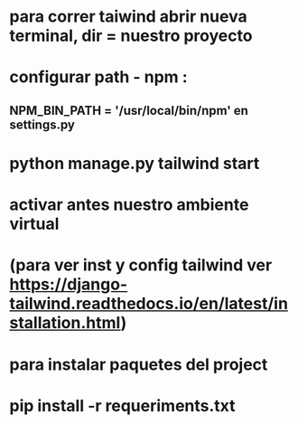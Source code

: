 # para correr taiwind abrir nueva terminal, dir = nuestro proyecto
# configurar path - npm :
##  NPM_BIN_PATH = '/usr/local/bin/npm' en settings.py
# python manage.py tailwind start
# activar antes nuestro ambiente virtual
# (para ver inst y config tailwind ver https://django-tailwind.readthedocs.io/en/latest/installation.html)

# para instalar paquetes del project
# pip install -r requeriments.txt